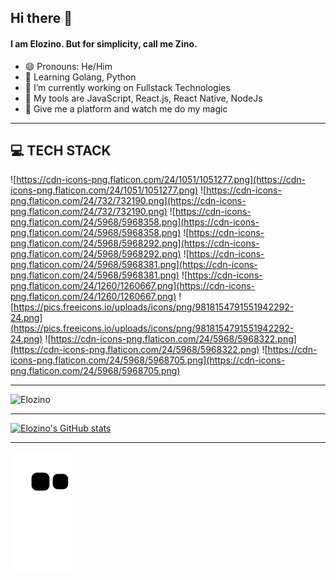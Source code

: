## Hi there 👋
#### I am Elozino. But for simplicity, call me Zino. 

- 😄 Pronouns: He/Him
- 🔭 Learning Golang, Python
- 🔭 I’m currently working on Fullstack Technologies
- 🌱 My tools are JavaScript, React.js, React Native, NodeJs
- 🤔 Give me a platform and watch me do my magic


---
## 💻 TECH STACK

![https://cdn-icons-png.flaticon.com/24/1051/1051277.png](https://cdn-icons-png.flaticon.com/24/1051/1051277.png)
![https://cdn-icons-png.flaticon.com/24/732/732190.png](https://cdn-icons-png.flaticon.com/24/732/732190.png)
![https://cdn-icons-png.flaticon.com/24/5968/5968358.png](https://cdn-icons-png.flaticon.com/24/5968/5968358.png)
![https://cdn-icons-png.flaticon.com/24/5968/5968292.png](https://cdn-icons-png.flaticon.com/24/5968/5968292.png)
![https://cdn-icons-png.flaticon.com/24/5968/5968381.png](https://cdn-icons-png.flaticon.com/24/5968/5968381.png)
![https://cdn-icons-png.flaticon.com/24/1260/1260667.png](https://cdn-icons-png.flaticon.com/24/1260/1260667.png)
![https://pics.freeicons.io/uploads/icons/png/9818154791551942292-24.png](https://pics.freeicons.io/uploads/icons/png/9818154791551942292-24.png)
![https://cdn-icons-png.flaticon.com/24/5968/5968322.png](https://cdn-icons-png.flaticon.com/24/5968/5968322.png)
![https://cdn-icons-png.flaticon.com/24/5968/5968705.png](https://cdn-icons-png.flaticon.com/24/5968/5968705.png)

---

<p><img src="https://github-readme-stats.vercel.app/api/top-langs?username=Elozino&show_icons=true&theme=tokyonight&locale=en&layout=compact" alt="Elozino" /></p>

---

[![Elozino's GitHub stats](https://github-readme-stats.vercel.app/api?username=elozino&show_icons=true&theme=tokyonight)](https://github.com/anuraghazra/github-readme-stats)

---

![snake gif](https://raw.githubusercontent.com/andrewbaisden/andrewbaisden/output/github-contribution-grid-snake.svg)


<!--
**Elozino/Elozino** is a ✨ _special_ ✨ repository because its `README.md` (this file) appears on your GitHub profile.

Here are some ideas to get you started:

[![Elozino's GitHub stats](https://github-readme-stats.vercel.app/api?username=elozino)](https://github.com/anuraghazra/github-readme-stats)

- 💬 Ask me about ...
- 📫 How to reach me: ...
- ⚡ Fun fact: ...
- 👯 I’m looking to collaborate on ...
-->
